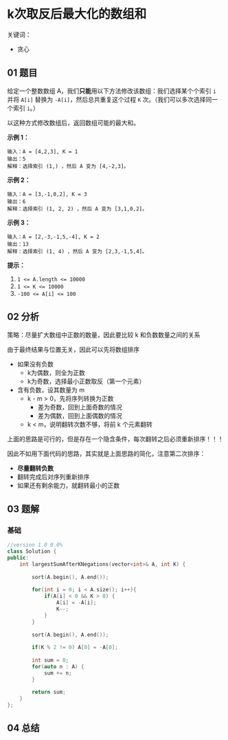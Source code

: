# k次取反后最大化的数组和
关键词：

- 贪心

## 01 题目

给定一个整数数组 A，我们**只能**用以下方法修改该数组：我们选择某个个索引 `i` 并将 `A[i]` 替换为 `-A[i]`，然后总共重复这个过程 `K` 次。（我们可以多次选择同一个索引 `i`。）

以这种方式修改数组后，返回数组可能的最大和。

 

**示例 1：**

```
输入：A = [4,2,3], K = 1
输出：5
解释：选择索引 (1,) ，然后 A 变为 [4,-2,3]。
```

**示例 2：**

```
输入：A = [3,-1,0,2], K = 3
输出：6
解释：选择索引 (1, 2, 2) ，然后 A 变为 [3,1,0,2]。
```

**示例 3：**

```
输入：A = [2,-3,-1,5,-4], K = 2
输出：13
解释：选择索引 (1, 4) ，然后 A 变为 [2,3,-1,5,4]。
```

 

**提示：**

1. `1 <= A.length <= 10000`
2. `1 <= K <= 10000`
3. `-100 <= A[i] <= 100`

## 02 分析

策略：尽量扩大数组中正数的数量，因此要比较 k 和负数数量之间的关系

由于最终结果与位置无关，因此可以先将数组排序

- 如果没有负数
  - k为偶数，则全为正数
  - k为奇数，选择最小正数取反（第一个元素）
- 含有负数，设其数量为 m
  - k - m > 0，先将序列转换为正数
    - 差为奇数，回到上面奇数的情况
    - 差为偶数，回到上面偶数的情况
  - k < m，说明翻转次数不够，将前 k 个元素翻转

上面的思路是可行的，但是存在一个隐含条件，每次翻转之后必须重新排序！！！



因此不如用下面代码的思路，其实就是上面思路的简化，注意第二次排序：

- **尽量翻转负数**
- 翻转完成后对序列重新排序
- 如果还有剩余能力，就翻转最小的正数

## 03 题解

### 基础

```c++
//version 1.0 0.0%
class Solution {
public:
    int largestSumAfterKNegations(vector<int>& A, int K) {
        
        sort(A.begin(), A.end());
        
        for(int i = 0; i < A.size(); i++){
            if(A[i] < 0 && K > 0) {
                A[i] = -A[i];
                K--;
            }
        }
        
        sort(A.begin(), A.end());
        
        if(K % 2 != 0) A[0] = -A[0];
        
        int sum = 0;
        for(auto n : A) {
            sum += n;
        }
        
        return sum;  
    }
};
```

## 04 总结

